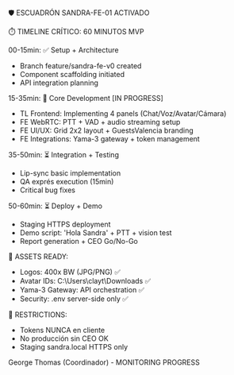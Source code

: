 🛡️ ESCUADRÓN SANDRA-FE-01 ACTIVADO

⏱️ TIMELINE CRÍTICO: 60 MINUTOS MVP

00-15min: ✅ Setup + Architecture
- Branch feature/sandra-fe-v0 created
- Component scaffolding initiated  
- API integration planning

15-35min: 🔄 Core Development [IN PROGRESS]
- TL Frontend: Implementing 4 panels (Chat/Voz/Avatar/Cámara)
- FE WebRTC: PTT + VAD + audio streaming setup
- FE UI/UX: Grid 2x2 layout + GuestsValencia branding
- FE Integrations: Yama-3 gateway + token management

35-50min: ⏳ Integration + Testing
- Lip-sync basic implementation  
- QA exprés execution (15min)
- Critical bug fixes

50-60min: ⏳ Deploy + Demo
- Staging HTTPS deployment
- Demo script: 'Hola Sandra' + PTT + vision test
- Report generation + CEO Go/No-Go

🎯 ASSETS READY:
- Logos: 400x BW (JPG/PNG) ✅
- Avatar IDs: C:\Users\clayt\Downloads ✅  
- Yama-3 Gateway: API orchestration ✅
- Security: .env server-side only ✅

🚨 RESTRICTIONS:
- Tokens NUNCA en cliente
- No producción sin CEO OK
- Staging sandra.local HTTPS only

George Thomas (Coordinador) - MONITORING PROGRESS

